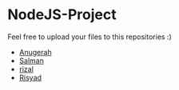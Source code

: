 # NodeJS-Project
Feel free to upload your files to this repositories :)

- [Anugerah](https://github.com/syncos77)
- [Salman](https://github.com/salfar17)
- [rizal](https://github.com/rizalriyad3)
- [Risyad](https://github.com/Risyadreza162)
